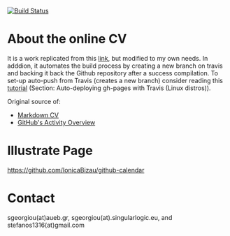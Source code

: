 [![Build Status](https://travis-ci.org/stefanos1316/my_curriculum_vitae.svg?branch=master)](https://travis-ci.org/stefanos1316/my_curriculum_vitae)

About the online CV
===================

It is a work replicated from this [link](https://github.com/mszep/pandoc_resume), but modified to my own needs.
In adddion, it automates the build process by creating a new branch on travis and backing it back the Github repository after a success compilation.
To set-up auto-push from Travis (creates a new branch) consider reading this [tutorial](https://aueb-balab.github.io/courses/tools/travis_ci_cv_template-p.html#/) (Section: Auto-deploying gh-pages with Travis (Linux distros)). 


Original source of:
* [Markdown CV](https://github.com/mszep/pandoc_resume.git)
* [GitHub's Activity Overview](https://github.com/IonicaBizau/github-calendar.git)


Illustrate Page
===============

https://github.com/IonicaBizau/github-calendar


Contact
=======

sgeorgiou(at)aueb.gr, sgeorgiou(at).singularlogic.eu, and stefanos1316(at)gmail.com

